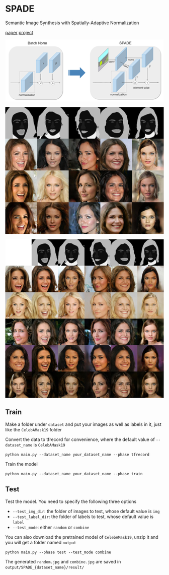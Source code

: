 # SPADE

Semantic Image Synthesis with Spatially-Adaptive Normalization

[paper](https://arxiv.org/abs/1903.07291) [project](https://nvlabs.github.io/SPADE/)

![](asset/teaser.png)

![](asset/random.jpg)

![](asset/combine.jpg)

## Train

Make a folder under `dataset` and put your images as well as labels in it, just like the `CelebAMask19` folder

Convert the data to tfrecord for convenience, where the default value of `--dataset_name` is `CelebAMask19`

```
python main.py --dataset_name your_dataset_name --phase tfrecord
```

Train the model

```
python main.py --dataset_name your_dataset_name --phase train
```

## Test

Test the model. You need to specify the following three options

- `--test_img_dir`: the folder of images to test, whose default value is `img`
- `--test_label_dir`: the folder of labels to test, whose default value is `label`
- `--test_mode`: either `random` or `combine`

You can also download the pretrained model of `CelebAMask19`, unzip it and you will get a folder named `output`

```
python main.py --phase test --test_mode combine
```

The generated `random.jpg` and `combine.jpg` are saved in `output/SPADE_{dataset_name}/result/`